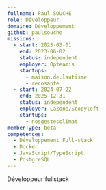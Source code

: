 ```yaml
---
fullname: Paul SOUCHE
role: Développeur
domaine: Développement
github: paulsouche
missions:
  - start: 2023-03-01
    end: 2023-06-02
    status: independent
    employer: Opteamis
    startups:
      - maison.de.lautisme
      - recosante
  - start: 2024-07-22
    end: 2025-12-31
    status: independent
    employer: LaZone/Scopyleft
    startups:
      - nosgestesclimat
memberType: beta
competences:
  - Développement Full-stack
  - Docker
  - JavaScript/TypeScript
  - PostgreSQL
---
```

Développeur fullstack